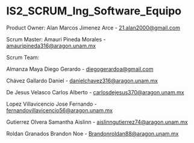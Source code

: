 # IS2_SCRUM_Ing_Software_Equipo

Product Owner: Alan Marcos Jimenez Arce - 21.alan2000@gmail.com

Scrum Master: Amauri Pineda Morales - amauripineda316@aragon.unam.mx

Scrum Team:

Almanza Maya Diego Gerardo - diegogerardoa@gmail.com

Chávez Gallardo Daniel - danielchavez316@aragon.unam.mx

De Jesus Velasco Carlos Alberto - carlosdejesus370@aragon.unam.mx

Lopez Villavicencio Jose Fernando - fernandovillavicencio56@aragon.unam.mx

Gutierrez Olvera Samantha Aislinn - aislinngutierrez74@aragon.unam.mx

Roldan Granados Brandon Noe - Brandonroldan88@aragon.unam.mx

